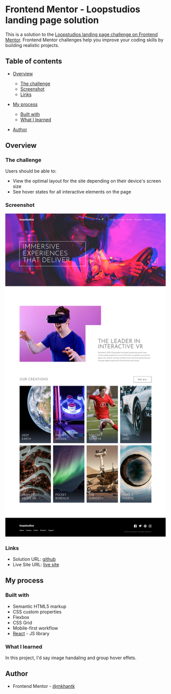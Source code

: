 # Frontend Mentor - Loopstudios landing page solution

This is a solution to the [Loopstudios landing page challenge on Frontend Mentor](https://www.frontendmentor.io/challenges/loopstudios-landing-page-N88J5Onjw). Frontend Mentor challenges help you improve your coding skills by building realistic projects.

## Table of contents

-   [Overview](#overview)
    -   [The challenge](#the-challenge)
    -   [Screenshot](#screenshot)
    -   [Links](#links)
-   [My process](#my-process)

    -   [Built with](#built-with)
    -   [What I learned](#what-i-learned)

-   [Author](#author)

## Overview

### The challenge

Users should be able to:

-   View the optimal layout for the site depending on their device's screen size
-   See hover states for all interactive elements on the page

### Screenshot

![desktop](./public/assets/images/Screenshot%202024-10-25%20at%2020-47-27%20Vite%20React.png)

### Links

-   Solution URL: [github](https://github.com/mkhantk/loopstudios-landing-page)
-   Live Site URL: [live site ](https://mkhantk.github.io/loopstudios-landing-page/)

## My process

### Built with

-   Semantic HTML5 markup
-   CSS custom properties
-   Flexbox
-   CSS Grid
-   Mobile-first workflow
-   [React](https://reactjs.org/) - JS library

### What I learned

In this project, I'd say image handaling and group hover effets.

## Author

-   Frontend Mentor - [@mkhantk](https://www.frontendmentor.io/profile/mkhantk)
